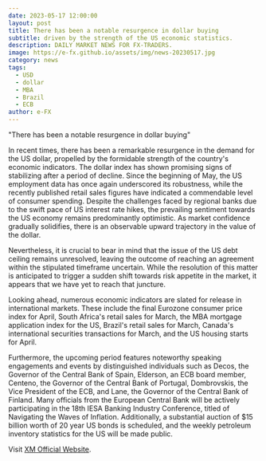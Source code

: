 ```yaml
---
date: 2023-05-17 12:00:00
layout: post
title: There has been a notable resurgence in dollar buying
subtitle: driven by the strength of the US economic statistics.
description: DAILY MARKET NEWS FOR FX-TRADERS.
image: https://e-fx.github.io/assets/img/news-20230517.jpg
category: news
tags:
  - USD
  - dollar
  - MBA
  - Brazil
  - ECB
author: e-FX
---
```


"There has been a notable resurgence in dollar buying"

In recent times, there has been a remarkable resurgence in the demand for the US dollar, propelled by the formidable strength of the country's economic indicators. The dollar index has shown promising signs of stabilizing after a period of decline. Since the beginning of May, the US employment data has once again underscored its robustness, while the recently published retail sales figures have indicated a commendable level of consumer spending. Despite the challenges faced by regional banks due to the swift pace of US interest rate hikes, the prevailing sentiment towards the US economy remains predominantly optimistic. As market confidence gradually solidifies, there is an observable upward trajectory in the value of the dollar.

Nevertheless, it is crucial to bear in mind that the issue of the US debt ceiling remains unresolved, leaving the outcome of reaching an agreement within the stipulated timeframe uncertain. While the resolution of this matter is anticipated to trigger a sudden shift towards risk appetite in the market, it appears that we have yet to reach that juncture.

Looking ahead, numerous economic indicators are slated for release in international markets. These include the final Eurozone consumer price index for April, South Africa's retail sales for March, the MBA mortgage application index for the US, Brazil's retail sales for March, Canada's international securities transactions for March, and the US housing starts for April.

Furthermore, the upcoming period features noteworthy speaking engagements and events by distinguished individuals such as Decos, the Governor of the Central Bank of Spain, Elderson, an ECB board member, Centeno, the Governor of the Central Bank of Portugal, Dombrovskis, the Vice President of the ECB, and Lane, the Governor of the Central Bank of Finland. Many officials from the European Central Bank will be actively participating in the 18th IESA Banking Industry Conference, titled of Navigating the Waves of Inflation. Additionally, a substantial auction of $15 billion worth of 20 year US bonds is scheduled, and the weekly petroleum inventory statistics for the US will be made public.





Visit [XM Official Website](https://clicks.pipaffiliates.com/c?c=550036&l=en&p=0).